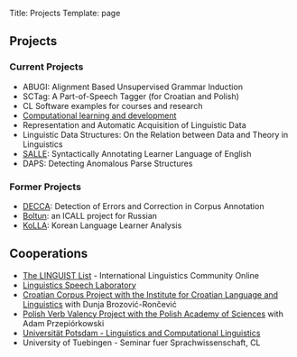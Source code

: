 Title: Projects
Template: page

## Projects

### Current Projects

- ABUGI: Alignment Based Unsupervised Grammar Induction
- SCTag: A Part-of-Speech Tagger (for Croatian and Polish)
- CL Software examples for courses and research
- [Computational learning and development](http://www.indiana.edu/~dll/)
- Representation and Automatic Acquisition of Linguistic Data
- Linguistic Data Structures: On the Relation between Data and Theory in Linguistics
- [SALLE](https://cl.indiana.edu/~salle/): Syntactically Annotating Learner Language of English
- DAPS: Detecting Anomalous Parse Structures

### Former Projects

- [DECCA](http://decca.osu.edu/): Detection of Errors and Correction in Corpus Annotation
- [Boltun](https://cl.indiana.edu/~boltundevelopment/): an ICALL project for Russian
- [KoLLA](https://cl.indiana.edu/~kolla/): Korean Language Learner Analysis

## Cooperations

- [The LINGUIST List](https://linguistlist.org/) - International Linguistics Community Online
- [Linguistics Speech Laboratory](http://www.indiana.edu/~lsl/)
- [Croatian Corpus Project with the Institute for Croatian Language and Linguistics](http://www.ihjj.hr/) with Dunja Brozović-Rončević
- [Polish Verb Valency Project with the Polish Academy of Sciences](http://www.pan.pl/) with Adam Przepiórkowski
- [Universität Potsdam - Linguistics and Computational Linguistics](http://www.ling.uni-potsdam.de/)
- University of Tuebingen - Seminar fuer Sprachwissenschaft, CL